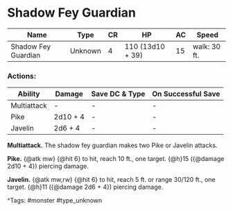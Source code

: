 # Shadow Fey Guardian

| Name | Type | CR | HP | AC | Speed |
|------|------|----|----|----|-------|
| Shadow Fey Guardian | Unknown | 4 | 110 (13d10 + 39) | 15 | walk: 30 ft. |

### Actions:

| Ability | Damage | Save DC & Type | On Successful Save |
|---------|--------|----------------|--------------------|
| Multiattack | - | - | - |
| Pike | 2d10 + 4 | - | - |
| Javelin | 2d6 + 4 | - | - |


**Multiattack.** The shadow fey guardian makes two Pike or Javelin attacks.

**Pike.** {@atk mw} {@hit 6} to hit, reach 10 ft., one target. {@h}15 ({@damage 2d10 + 4}) piercing damage.

**Javelin.** {@atk mw,rw} {@hit 6} to hit, reach 5 ft. or range 30/120 ft., one target. {@h}11 ({@damage 2d6 + 4}) piercing damage.

^Tags: #monster #type_unknown